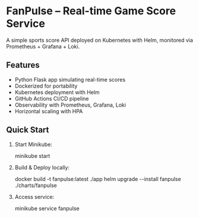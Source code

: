 # FanPulse – Real-time Game Score Service

A simple sports score API deployed on Kubernetes with Helm, monitored via Prometheus + Grafana + Loki.

## Features
- Python Flask app simulating real-time scores
- Dockerized for portability
- Kubernetes deployment with Helm
- GitHub Actions CI/CD pipeline
- Observability with Prometheus, Grafana, Loki
- Horizontal scaling with HPA

## Quick Start

1. Start Minikube:

    minikube start

2. Build & Deploy locally:

    docker build -t fanpulse:latest ./app
    helm upgrade --install fanpulse ./charts/fanpulse

3. Access service:

    minikube service fanpulse